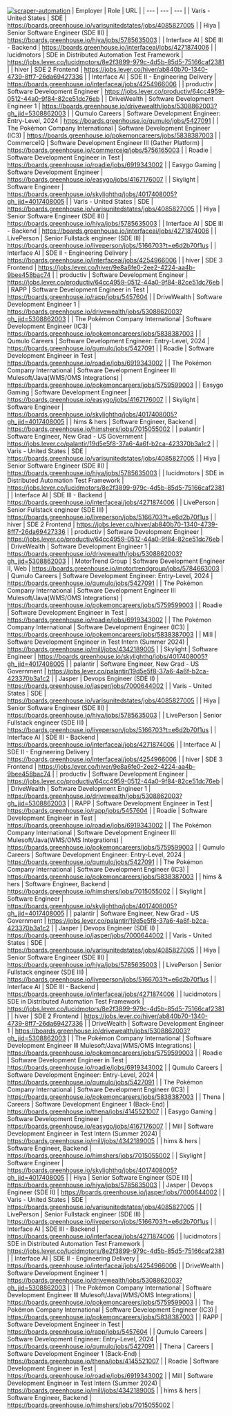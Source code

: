 [![scraper-automation](https://github.com/azad-ali786/Job_Openings/actions/workflows/scraper-automation.yml/badge.svg)](https://github.com/azad-ali786/Job_Openings/actions/workflows/scraper-automation.yml)
| Employer | Role | URL |
| --- | --- | --- |
| Varis - United States | SDE | https://boards.greenhouse.io/varisunitedstates/jobs/4085827005 |
| Hiya | Senior Software Engineer (SDE III) | https://boards.greenhouse.io/hiya/jobs/5785635003 |
| Interface AI | SDE III - Backend | https://boards.greenhouse.io/interfaceai/jobs/4271874006 |
| lucidmotors | SDE in Distributed Automation Test Framework | https://jobs.lever.co/lucidmotors/8e2f3899-979c-4d5b-85d5-75166caf2381 |
| hiver | SDE 2  Frontend | https://jobs.lever.co/hiver/ab840b70-1340-4739-8ff7-26da69427336 |
| Interface AI | SDE II - Engineering Delivery | https://boards.greenhouse.io/interfaceai/jobs/4254966006 |
| productiv | Software Development Engineer | https://jobs.lever.co/productiv/64cc4959-0512-44a0-9f84-82ce51dc76eb |
| DriveWealth | Software Development Engineer 1 | https://boards.greenhouse.io/drivewealth/jobs/5308862003?gh_jid=5308862003 |
| Qumulo Careers | Software Development Engineer: Entry-Level, 2024 | https://boards.greenhouse.io/qumulo/jobs/5427091 |
| The Pokémon Company International | Software Development Engineer (IC3) | https://boards.greenhouse.io/pokemoncareers/jobs/5838387003 |
| CommerceIQ | Software Development Engineer III (Gather Platform) | https://boards.greenhouse.io/commerceiq/jobs/5756165003 |
| Roadie | Software Development Engineer in Test | https://boards.greenhouse.io/roadie/jobs/6919343002 |
| Easygo Gaming | Software Development Engineer | https://boards.greenhouse.io/easygo/jobs/4167176007 |
| Skylight | Software Engineer | https://boards.greenhouse.io/skylighthq/jobs/4017408005?gh_jid=4017408005 |
| Varis - United States | SDE | https://boards.greenhouse.io/varisunitedstates/jobs/4085827005 |
| Hiya | Senior Software Engineer (SDE III) | https://boards.greenhouse.io/hiya/jobs/5785635003 |
| Interface AI | SDE III - Backend | https://boards.greenhouse.io/interfaceai/jobs/4271874006 |
| LivePerson | Senior Fullstack engineer (SDE III) | https://boards.greenhouse.io/liveperson/jobs/5166703?t=e6d2b70f1us |
| Interface AI | SDE II - Engineering Delivery | https://boards.greenhouse.io/interfaceai/jobs/4254966006 |
| hiver | SDE 3 Frontend | https://jobs.lever.co/hiver/9e8a6fe0-2ee2-4224-aa4b-9bee458bac74 |
| productiv | Software Development Engineer | https://jobs.lever.co/productiv/64cc4959-0512-44a0-9f84-82ce51dc76eb |
| RAPP | Software Development Engineer in Test | https://boards.greenhouse.io/rapp/jobs/5457604 |
| DriveWealth | Software Development Engineer 1 | https://boards.greenhouse.io/drivewealth/jobs/5308862003?gh_jid=5308862003 |
| The Pokémon Company International | Software Development Engineer (IC3) | https://boards.greenhouse.io/pokemoncareers/jobs/5838387003 |
| Qumulo Careers | Software Development Engineer: Entry-Level, 2024 | https://boards.greenhouse.io/qumulo/jobs/5427091 |
| Roadie | Software Development Engineer in Test | https://boards.greenhouse.io/roadie/jobs/6919343002 |
| The Pokémon Company International | Software Development Engineer III Mulesoft/Java(WMS/OMS Integrations) | https://boards.greenhouse.io/pokemoncareers/jobs/5759599003 |
| Easygo Gaming | Software Development Engineer | https://boards.greenhouse.io/easygo/jobs/4167176007 |
| Skylight | Software Engineer | https://boards.greenhouse.io/skylighthq/jobs/4017408005?gh_jid=4017408005 |
| hims & hers | Software Engineer, Backend | https://boards.greenhouse.io/himshers/jobs/7015055002 |
| palantir | Software Engineer, New Grad - US Government | https://jobs.lever.co/palantir/19d5e5f8-37a6-4a6f-b2ca-423370b3a1c2 |
| Varis - United States | SDE | https://boards.greenhouse.io/varisunitedstates/jobs/4085827005 |
| Hiya | Senior Software Engineer (SDE III) | https://boards.greenhouse.io/hiya/jobs/5785635003 |
| lucidmotors | SDE in Distributed Automation Test Framework | https://jobs.lever.co/lucidmotors/8e2f3899-979c-4d5b-85d5-75166caf2381 |
| Interface AI | SDE III - Backend | https://boards.greenhouse.io/interfaceai/jobs/4271874006 |
| LivePerson | Senior Fullstack engineer (SDE III) | https://boards.greenhouse.io/liveperson/jobs/5166703?t=e6d2b70f1us |
| hiver | SDE 2  Frontend | https://jobs.lever.co/hiver/ab840b70-1340-4739-8ff7-26da69427336 |
| productiv | Software Development Engineer | https://jobs.lever.co/productiv/64cc4959-0512-44a0-9f84-82ce51dc76eb |
| DriveWealth | Software Development Engineer 1 | https://boards.greenhouse.io/drivewealth/jobs/5308862003?gh_jid=5308862003 |
| MotorTrend Group | Software Development Engineer II, Web | https://boards.greenhouse.io/motortrendgroup/jobs/5784663003 |
| Qumulo Careers | Software Development Engineer: Entry-Level, 2024 | https://boards.greenhouse.io/qumulo/jobs/5427091 |
| The Pokémon Company International | Software Development Engineer III Mulesoft/Java(WMS/OMS Integrations) | https://boards.greenhouse.io/pokemoncareers/jobs/5759599003 |
| Roadie | Software Development Engineer in Test | https://boards.greenhouse.io/roadie/jobs/6919343002 |
| The Pokémon Company International | Software Development Engineer (IC3) | https://boards.greenhouse.io/pokemoncareers/jobs/5838387003 |
| Mill | Software Development Engineer in Test Intern (Summer 2024) | https://boards.greenhouse.io/mill/jobs/4342189005 |
| Skylight | Software Engineer | https://boards.greenhouse.io/skylighthq/jobs/4017408005?gh_jid=4017408005 |
| palantir | Software Engineer, New Grad - US Government | https://jobs.lever.co/palantir/19d5e5f8-37a6-4a6f-b2ca-423370b3a1c2 |
| Jasper | Devops Engineer (SDE II) | https://boards.greenhouse.io/jasper/jobs/7000644002 |
| Varis - United States | SDE | https://boards.greenhouse.io/varisunitedstates/jobs/4085827005 |
| Hiya | Senior Software Engineer (SDE III) | https://boards.greenhouse.io/hiya/jobs/5785635003 |
| LivePerson | Senior Fullstack engineer (SDE III) | https://boards.greenhouse.io/liveperson/jobs/5166703?t=e6d2b70f1us |
| Interface AI | SDE III - Backend | https://boards.greenhouse.io/interfaceai/jobs/4271874006 |
| Interface AI | SDE II - Engineering Delivery | https://boards.greenhouse.io/interfaceai/jobs/4254966006 |
| hiver | SDE 3 Frontend | https://jobs.lever.co/hiver/9e8a6fe0-2ee2-4224-aa4b-9bee458bac74 |
| productiv | Software Development Engineer | https://jobs.lever.co/productiv/64cc4959-0512-44a0-9f84-82ce51dc76eb |
| DriveWealth | Software Development Engineer 1 | https://boards.greenhouse.io/drivewealth/jobs/5308862003?gh_jid=5308862003 |
| RAPP | Software Development Engineer in Test | https://boards.greenhouse.io/rapp/jobs/5457604 |
| Roadie | Software Development Engineer in Test | https://boards.greenhouse.io/roadie/jobs/6919343002 |
| The Pokémon Company International | Software Development Engineer III Mulesoft/Java(WMS/OMS Integrations) | https://boards.greenhouse.io/pokemoncareers/jobs/5759599003 |
| Qumulo Careers | Software Development Engineer: Entry-Level, 2024 | https://boards.greenhouse.io/qumulo/jobs/5427091 |
| The Pokémon Company International | Software Development Engineer (IC3) | https://boards.greenhouse.io/pokemoncareers/jobs/5838387003 |
| hims & hers | Software Engineer, Backend | https://boards.greenhouse.io/himshers/jobs/7015055002 |
| Skylight | Software Engineer | https://boards.greenhouse.io/skylighthq/jobs/4017408005?gh_jid=4017408005 |
| palantir | Software Engineer, New Grad - US Government | https://jobs.lever.co/palantir/19d5e5f8-37a6-4a6f-b2ca-423370b3a1c2 |
| Jasper | Devops Engineer (SDE II) | https://boards.greenhouse.io/jasper/jobs/7000644002 |
| Varis - United States | SDE | https://boards.greenhouse.io/varisunitedstates/jobs/4085827005 |
| Hiya | Senior Software Engineer (SDE III) | https://boards.greenhouse.io/hiya/jobs/5785635003 |
| LivePerson | Senior Fullstack engineer (SDE III) | https://boards.greenhouse.io/liveperson/jobs/5166703?t=e6d2b70f1us |
| Interface AI | SDE III - Backend | https://boards.greenhouse.io/interfaceai/jobs/4271874006 |
| lucidmotors | SDE in Distributed Automation Test Framework | https://jobs.lever.co/lucidmotors/8e2f3899-979c-4d5b-85d5-75166caf2381 |
| hiver | SDE 2  Frontend | https://jobs.lever.co/hiver/ab840b70-1340-4739-8ff7-26da69427336 |
| DriveWealth | Software Development Engineer 1 | https://boards.greenhouse.io/drivewealth/jobs/5308862003?gh_jid=5308862003 |
| The Pokémon Company International | Software Development Engineer III Mulesoft/Java(WMS/OMS Integrations) | https://boards.greenhouse.io/pokemoncareers/jobs/5759599003 |
| Roadie | Software Development Engineer in Test | https://boards.greenhouse.io/roadie/jobs/6919343002 |
| Qumulo Careers | Software Development Engineer: Entry-Level, 2024 | https://boards.greenhouse.io/qumulo/jobs/5427091 |
| The Pokémon Company International | Software Development Engineer (IC3) | https://boards.greenhouse.io/pokemoncareers/jobs/5838387003 |
| Thena | Careers | Software Development Engineer 1 (Back-End) | https://boards.greenhouse.io/thena/jobs/4145521007 |
| Easygo Gaming | Software Development Engineer | https://boards.greenhouse.io/easygo/jobs/4167176007 |
| Mill | Software Development Engineer in Test Intern (Summer 2024) | https://boards.greenhouse.io/mill/jobs/4342189005 |
| hims & hers | Software Engineer, Backend | https://boards.greenhouse.io/himshers/jobs/7015055002 |
| Skylight | Software Engineer | https://boards.greenhouse.io/skylighthq/jobs/4017408005?gh_jid=4017408005 |
| Hiya | Senior Software Engineer (SDE III) | https://boards.greenhouse.io/hiya/jobs/5785635003 |
| Jasper | Devops Engineer (SDE II) | https://boards.greenhouse.io/jasper/jobs/7000644002 |
| Varis - United States | SDE | https://boards.greenhouse.io/varisunitedstates/jobs/4085827005 |
| LivePerson | Senior Fullstack engineer (SDE III) | https://boards.greenhouse.io/liveperson/jobs/5166703?t=e6d2b70f1us |
| Interface AI | SDE III - Backend | https://boards.greenhouse.io/interfaceai/jobs/4271874006 |
| lucidmotors | SDE in Distributed Automation Test Framework | https://jobs.lever.co/lucidmotors/8e2f3899-979c-4d5b-85d5-75166caf2381 |
| Interface AI | SDE II - Engineering Delivery | https://boards.greenhouse.io/interfaceai/jobs/4254966006 |
| DriveWealth | Software Development Engineer 1 | https://boards.greenhouse.io/drivewealth/jobs/5308862003?gh_jid=5308862003 |
| The Pokémon Company International | Software Development Engineer III Mulesoft/Java(WMS/OMS Integrations) | https://boards.greenhouse.io/pokemoncareers/jobs/5759599003 |
| The Pokémon Company International | Software Development Engineer (IC3) | https://boards.greenhouse.io/pokemoncareers/jobs/5838387003 |
| RAPP | Software Development Engineer in Test | https://boards.greenhouse.io/rapp/jobs/5457604 |
| Qumulo Careers | Software Development Engineer: Entry-Level, 2024 | https://boards.greenhouse.io/qumulo/jobs/5427091 |
| Thena | Careers | Software Development Engineer 1 (Back-End) | https://boards.greenhouse.io/thena/jobs/4145521007 |
| Roadie | Software Development Engineer in Test | https://boards.greenhouse.io/roadie/jobs/6919343002 |
| Mill | Software Development Engineer in Test Intern (Summer 2024) | https://boards.greenhouse.io/mill/jobs/4342189005 |
| hims & hers | Software Engineer, Backend | https://boards.greenhouse.io/himshers/jobs/7015055002 |